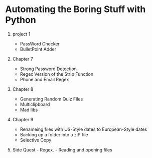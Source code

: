 # Automating the Boring Stuff with Python
1. project 1
	- PassWord Checker
	- BulletPoint Adder

2. Chapter 7
	- Strong Password Detection
	- Regex Version of the Strip Function
	- Phone and Email Regex

3. Chapter 8
	- Generating Random Quiz Files
	- Multiclipboard
	- Mad libs

4. Chapter 9
	- Renameing files with US-Style dates to European-Style dates
	- Backing up a folder into a ziP file
	- Selective Copy


100. Side Quest
	- Regex.
	- Reading and opening files
